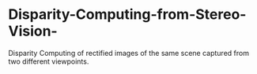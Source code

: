 # Disparity-Computing-from-Stereo-Vision-
Disparity Computing of rectified images of the same scene captured from two different viewpoints.
